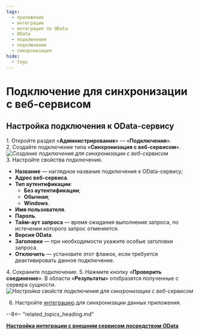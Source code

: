 ```yaml
---
tags:
  - приложение
  - интеграции
  - интеграция по OData
  - OData
  - подключения
  - подключение
  - синхронизация
hide:
  - tags
---
```


# Подключение для синхронизации с веб-сервисом

## Настройка подключения к OData-сервису

1. Откройте раздел «**Администрирование**» — «**Подключения**».
2. Создайте подключение типа «**Синхронизация с веб-сервисом**».
    *![Создание подключения для синхронизации с веб-сервисом](odata_integration_connection_create.png)*
3. Настройте свойства подключения.

  - **Название** — наглядное название подключения к OData-сервису;
  - **Адрес веб-сервиса**.
  - **Тип аутентификации**:
    - **Без аутентификации**;
    - **Обычная**;
    - **Windows**.
  - **Имя пользователя**.
  - **Пароль**.
  - **Тайм-аут запроса** — время ожидания выполнения запроса, по истечении которого запрос отменяется.
  - **Версия OData**.
  - **Заголовки** — при необходимости укажите особые заголовки запроса.
  - **Отключить** — установите этот флажок, если требуется деактивировать данное подключение.

4. Сохраните подключение.
5. Нажмите кнопку «**Проверить соединение**». В области «**Результаты**» отобразятся полученные с сервера сущности.
    *![Настройка свойств подключения для синхронизации с веб-сервисом](odata_integration_connection_properties.png)*

6. Настройте [интеграцию](integrations.md) для синхронизации данных приложения.

--8<-- "related_topics_heading.md"

**[Настройка интеграции с внешним сервисом посредством OData](integrations.md)**
